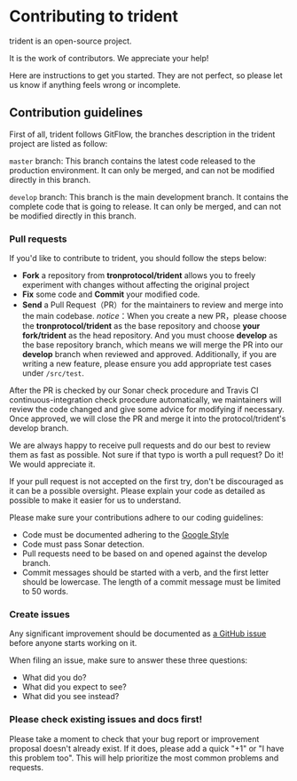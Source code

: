 # Contributing to trident

trident is an open-source project.

It is the work of contributors. We appreciate your help!

Here are instructions to get you started. They are not perfect, so
please let us know if anything feels wrong or incomplete.

## Contribution guidelines

First of all, trident follows GitFlow, the branches description in the trident project are listed as follow:

``master`` branch:
This branch contains the latest code released to the production environment. It can only be merged, and can not be modified directly in this branch.

``develop`` branch:
This branch is the main development branch. It contains the complete code that is going to release. It can only be merged, and can not be modified directly in this branch.

### Pull requests

If you'd like to contribute to trident, you should follow the steps below:

- **Fork** a repository from **tronprotocol/trident** allows you to freely experiment with changes without affecting the original project
- **Fix** some code and **Commit** your modified code.
- **Send** a Pull Request（PR）for the maintainers to review and merge into the main codebase.
  *notice*：When you create a new PR，please choose the **tronprotocol/trident** as the base repository and choose **your fork/trident** as the head repository.
  And you must choose **develop** as the base repository branch, which means we will merge the PR into our **develop** branch when reviewed and approved.
  Additionally, if you are writing a new feature, please ensure you add appropriate test cases under ``/src/test``.

After the PR is checked by our Sonar check procedure and Travis CI continuous-integration check procedure automatically,
we maintainers will review the code changed and give some advice for modifying if necessary. Once approved,
we will close the PR and merge it into the protocol/trident's develop branch.

We are always happy to receive pull requests and do our best to
review them as fast as possible. Not sure if that typo is worth a pull
request? Do it! We would appreciate it.

If your pull request is not accepted on the first try, don't be
discouraged as it can be a possible oversight. Please explain your code as
detailed as possible to make it easier for us to understand.

Please make sure your contributions adhere to our coding guidelines:

- Code must be documented adhering to the [Google Style](https://google.github.io/styleguide/javaguide.html)
- Code must pass Sonar detection.
- Pull requests need to be based on and opened against the develop branch.
- Commit messages should be started with a verb, and the first letter should be lowercase. The length of a commit message
must be limited to 50 words.

### Create issues

Any significant improvement should be documented as [a GitHub
issue](https://github.com/tronprotocol/trident/issues) before anyone
starts working on it.

When filing an issue, make sure to answer these three questions:

- What did you do?
- What did you expect to see?
- What did you see instead?

### Please check existing issues and docs first!

Please take a moment to check that your bug report or improvement proposal
doesn't already exist. If it does, please add a quick "+1" or "I have this problem too".
This will help prioritize the most common problems and requests.
